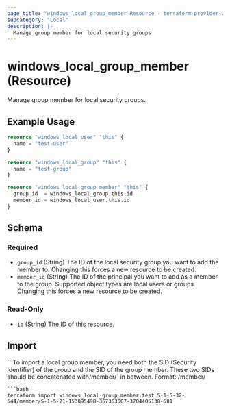 ```yaml
---
page_title: "windows_local_group_member Resource - terraform-provider-windows"
subcategory: "Local"
description: |-
  Manage group member for local security groups
---
```

# windows_local_group_member (Resource)

<!-- resource description generated from schema -->
Manage group member for local security groups.
<!-- examples generated from example files -->
## Example Usage

```terraform
resource "windows_local_user" "this" {
  name = "test-user"
}

resource "windows_local_group" "this" {
  name = "test-group"
}

resource "windows_local_group_member" "this" {
  group_id  = windows_local_group.this.id
  member_id = windows_local_user.this.id
}
```

<!-- schema generated by tfplugindocs -->
## Schema

### Required

- `group_id` (String) The ID of the local security group you want to add the member to. Changing this forces a new resource to be created.
- `member_id` (String) The ID of the principal you want to add as a member to the group. Supported object types are local users or groups. Changing this forces a new resource to be created.

### Read-Only

- `id` (String) The ID of this resource.
## Import
``
To import a local group member, you need both the SID (Security Identifier) of the group and the SID of the group member. 
These two SIDs should be concatenated with/member/` in between.
Format:
<Group SID>/member/<Member SID>
```
```bash
terraform import windows_local_group_member.test S-1-5-32-544/member/S-1-5-21-153895498-367353507-3704405138-501
```
